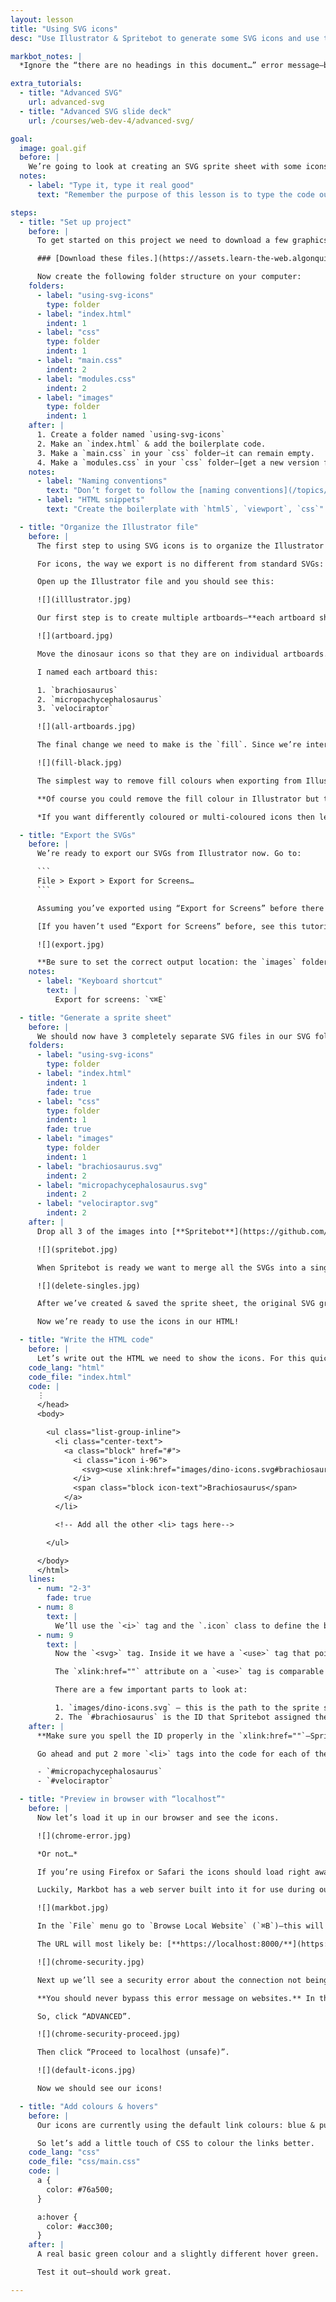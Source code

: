```yaml
---
layout: lesson
title: "Using SVG icons"
desc: "Use Illustrator & Spritebot to generate some SVG icons and use them in a website."

markbot_notes: |
  *Ignore the “there are no headings in this document…” error message—but fix everything else.*

extra_tutorials:
  - title: "Advanced SVG"
    url: advanced-svg
  - title: "Advanced SVG slide deck"
    url: /courses/web-dev-4/advanced-svg/

goal:
  image: goal.gif
  before: |
    We’re going to look at creating an SVG sprite sheet with some icons inside. Then we’ll use the icons on a website in a simple layout.
  notes:
    - label: "Type it, type it real good"
      text: "Remember the purpose of this lesson is to type the code out yourself—build up that muscle memory in your fingers!"

steps:
  - title: "Set up project"
    before: |
      To get started on this project we need to download a few graphics that we can manipulate & export.

      ### [Download these files.](https://assets.learn-the-web.algonquindesign.ca/web-dev-4/using-svg-icons-download.zip)

      Now create the following folder structure on your computer:
    folders:
      - label: "using-svg-icons"
        type: folder
      - label: "index.html"
        indent: 1
      - label: "css"
        type: folder
        indent: 1
      - label: "main.css"
        indent: 2
      - label: "modules.css"
        indent: 2
      - label: "images"
        type: folder
        indent: 1
    after: |
      1. Create a folder named `using-svg-icons`
      2. Make an `index.html` & add the boilerplate code.
      3. Make a `main.css` in your `css` folder—it can remain empty.
      4. Make a `modules.css` in your `css` folder—[get a new version from Modulifier](https://modulifier.web-dev.tools/). **Make sure to press “Select All”.**
    notes:
      - label: "Naming conventions"
        text: "Don’t forget to follow the [naming conventions](/topics/naming-paths-cheat-sheet/#naming-conventions)."
      - label: "HTML snippets"
        text: "Create the boilerplate with `html5`, `viewport`, `css`"

  - title: "Organize the Illustrator file"
    before: |
      The first step to using SVG icons is to organize the Illustrator document so it can be exported properly.

      For icons, the way we export is no different from standard SVGs: resize & name the artboards.

      Open up the Illustrator file and you should see this:

      ![](illlustrator.jpg)

      Our first step is to create multiple artboards—**each artboard should be `256px` × `256px`**

      ![](artboard.jpg)

      Move the dinosaur icons so that they are on individual artboards. I resized each icon to be `252px` wide.

      I named each artboard this:

      1. `brachiosaurus`
      2. `micropachycephalosaurus`
      3. `velociraptor`

      ![](all-artboards.jpg)

      The final change we need to make is the `fill`. Since we’re interested in colouring the icons in our CSS and want to have different hover colours we need to remove the fill colours in Illustrator.

      ![](fill-black.jpg)

      The simplest way to remove fill colours when exporting from Illustrator is to set all their colours to black. The default `fill` in SVG is black, so the optimizer will leave the fill off.

      **Of course you could remove the fill colour in Illustrator but then you wouldn’t be able to see the graphic and that’s just annoying.**

      *If you want differently coloured or multi-coloured icons then leave the fill.*

  - title: "Export the SVGs"
    before: |
      We’re ready to export our SVGs from Illustrator now. Go to:

      ```
      File > Export > Export for Screens…
      ```

      Assuming you’ve exported using “Export for Screens” before there shouldn’t really be any settings we need to change.

      [If you haven’t used “Export for Screens” before, see this tutorial.](/topics/image-formats/#export-for-screens)

      ![](export.jpg)

      **Be sure to set the correct output location: the `images` folder inside your `using-svg-icons` folder.**
    notes:
      - label: "Keyboard shortcut"
        text: |
          Export for screens: `⌥⌘E`

  - title: "Generate a sprite sheet"
    before: |
      We should now have 3 completely separate SVG files in our SVG folder, looking like this:
    folders:
      - label: "using-svg-icons"
        type: folder
      - label: "index.html"
        indent: 1
        fade: true
      - label: "css"
        type: folder
        indent: 1
        fade: true
      - label: "images"
        type: folder
        indent: 1
      - label: "brachiosaurus.svg"
        indent: 2
      - label: "micropachycephalosaurus.svg"
        indent: 2
      - label: "velociraptor.svg"
        indent: 2
    after: |
      Drop all 3 of the images into [**Spritebot**](https://github.com/thomasjbradley/spritebot)—which will compress and optimize the images for us.

      ![](spritebot.jpg)

      When Spritebot is ready we want to merge all the SVGs into a single file. This is called a sprite sheet. The benefit is performance: less downloads & faster websites.

      ![](delete-singles.jpg)

      After we’ve created & saved the sprite sheet, the original SVG graphics are useless—delete them.

      Now we’re ready to use the icons in our HTML!

  - title: "Write the HTML code"
    before: |
      Let’s write out the HTML we need to show the icons. For this quick example we’ll use a list and some links.
    code_lang: "html"
    code_file: "index.html"
    code: |
      ⋮
      </head>
      <body>

        <ul class="list-group-inline">
          <li class="center-text">
            <a class="block" href="#">
              <i class="icon i-96">
                <svg><use xlink:href="images/dino-icons.svg#brachiosaurus" /></svg>
              </i>
              <span class="block icon-text">Brachiosaurus</span>
            </a>
          </li>

          <!-- Add all the other <li> tags here-->

        </ul>

      </body>
      </html>
    lines:
      - num: "2-3"
        fade: true
      - num: 8
        text: |
          We’ll use the `<i>` tag and the `.icon` class to define the box surrounding our SVG icons.
      - num: 9
        text: |
          Now the `<svg>` tag. Inside it we have a `<use>` tag that points to our image.

          The `xlink:href=""` attribute on a `<use>` tag is comparable to the `src=""` attribute on an `<img>` tag.

          There are a few important parts to look at:

          1. `images/dino-icons.svg` — this is the path to the sprite sheet image file.
          2. The `#brachiosaurus` is the ID that Spritebot assigned the icon within the sprite sheet. The icon’s ID always matches it’s filename.
    after: |
      **Make sure you spell the ID properly in the `xlink:href=""`—Spritebot always makes the ID the same as the original filename you used to generate the sprite sheet.**

      Go ahead and put 2 more `<li>` tags into the code for each of the two other icons:

      - `#micropachycephalosaurus`
      - `#velociraptor`

  - title: "Preview in browser with “localhost”"
    before: |
      Now let’s load it up in our browser and see the icons.

      ![](chrome-error.jpg)

      *Or not…*

      If you’re using Firefox or Safari the icons should load right away. Chrome has tighter security restrictions and requires us to use a web server to see the icons.

      Luckily, Markbot has a web server built into it for use during our web development.

      ![](markbot.jpg)

      In the `File` menu go to `Browse Local Website` (`⌘B`)—this will pop open your default browser with the URL to your project running over with a web server.

      The URL will most likely be: [**https://localhost:8000/**](https://localhost:8000/).

      ![](chrome-security.jpg)

      Next up we’ll see a security error about the connection not being private. The browser doesn’t believe the HTTPS certificate Markbot uses is secure because it wasn’t signed by an authority.

      **You should never bypass this error message on websites.** In this situation it’s okay because we’re loading our “localhost” testing server.

      So, click “ADVANCED”.

      ![](chrome-security-proceed.jpg)

      Then click “Proceed to localhost (unsafe)”.

      ![](default-icons.jpg)

      Now we should see our icons!

  - title: "Add colours & hovers"
    before: |
      Our icons are currently using the default link colours: blue & purple. (If you click on them they should all go purple.)

      So let’s add a little touch of CSS to colour the links better.
    code_lang: "css"
    code_file: "css/main.css"
    code: |
      a {
        color: #76a500;
      }

      a:hover {
        color: #acc300;
      }
    after: |
      A real basic green colour and a slightly different hover green.

      Test it out—should work great.

---
```

